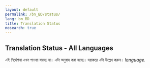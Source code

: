 ```yaml
---
layout: default
permalink: /bn_BD/status/
lang: bn_BD
title: Translation Status
nosearch: true
---
```


## Translation Status - All Languages


এই নির্দেশনা এখন পাওয়া যাচ্ছে না। এটা অনুবাদ করা হচ্ছে। দয়াকরে এটা উল্লেখ করুন। *language*. 
